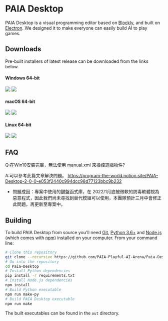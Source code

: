# PAIA Desktop

PAIA Desktop is a visual programming editor based on [Blockly](https://github.com/google/blockly), and built on [Electron](https://github.com/electron/electron). We designed it to make everyone can easily build AI to play games.

## Downloads

Pre-built installers of latest release can be downloaded from the links below.

#### Windows 64-bit

[![](https://img.shields.io/badge/EXE%20Installer-v2.0.1-red)](https://github.com/PAIA-Playful-AI-Arena/Paia-Desktop/releases/download/v2.0.1/PAIA-Desktop-2.0.1.Setup.exe) [![](https://img.shields.io/badge/ZIP%20Portable-v2.0.1-red)](https://github.com/PAIA-Playful-AI-Arena/Paia-Desktop/releases/download/v2.0.1/PAIA-Desktop-win32-x64-2.0.1.zip)
#### macOS 64-bit

[![](https://img.shields.io/badge/DMG%20Installer-v2.0.1-blue)](https://github.com/PAIA-Playful-AI-Arena/Paia-Desktop/releases/download/v2.0.1/PAIA-Desktop-2.0.1.dmg) [![](https://img.shields.io/badge/ZIP%20Portable-v2.0.1-blue)](https://github.com/PAIA-Playful-AI-Arena/Paia-Desktop/releases/download/v2.0.1/PAIA-Desktop-darwin-x64-2.0.1.zip)

#### Linux 64-bit

[![](https://img.shields.io/badge/DEB%20Installer-v2.0.1-green)](https://github.com/PAIA-Playful-AI-Arena/Paia-Desktop/releases/download/v2.0.1/PAIA-Desktop-2.0.1.deb) [![](https://img.shields.io/badge/RPM%20Installer-v2.0.1-green)](https://github.com/PAIA-Playful-AI-Arena/Paia-Desktop/releases/download/v2.0.1/PAIA-Desktop-2.0.1.rpm) 


## FAQ
Q:在Ｗin10安裝完畢，無法使用 manual.xml 來操控遊戲物件?

A:可以參考此篇文章解決問題。
https://program-the-world.notion.site/PAIA-Desktop-2-0-0-e053f2440c994dcc98d77123bbc9b232
- 問題成因：專案中使用的鍵盤函式庫，在 2022/1月底被微軟的防毒軟體視為惡意程式，因此我們尚未尋找到替代模組可以使用，本團隊預計三月中會修正此問題，再更新至專案中。


## Building

To build PAIA Desktop from source you'll need [Git](https://git-scm.com), [Python 3.6+](https://www.python.org/) and [Node.js](https://nodejs.org/en/download/) (which comes with [npm](http://npmjs.com)) installed on your computer. From your command line:

```bash
# Clone this repository
git clone --recursive https://github.com/PAIA-Playful-AI-Arena/Paia-Desktop.git
# Go into the repository
cd Paia-Desktop
# Install Python dependencies
pip install -r requirements.txt
# Install Node.js dependencies
npm install
# Build Python executable
npm run make-py
# Build PAIA Desktop executable
npm run make
```
The built executables can be found in the `out` directory.
